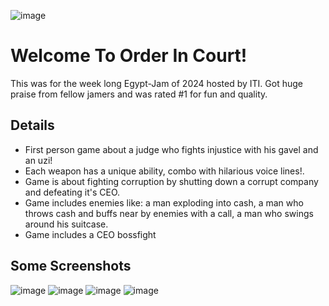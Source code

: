 
![image](https://github.com/user-attachments/assets/a6cd0bae-401b-4ed6-8d00-e6e36ce93e3a)
# Welcome To Order In Court!
This was for the week long Egypt-Jam of 2024 hosted by ITI. Got huge praise from fellow jamers and was rated #1 for fun and quality.
## Details
- First person game about a judge who fights injustice with his gavel and an uzi!
- Each weapon has a unique ability, combo with hilarious voice lines!.
- Game is about fighting corruption by shutting down a corrupt company and defeating it's CEO.
- Game includes enemies like: a man exploding into cash, a man who throws cash and buffs near by enemies with a call, a man who swings around his suitcase.
- Game includes a CEO bossfight
## Some Screenshots
![image](https://github.com/user-attachments/assets/96b4c8bb-b8ae-47d2-9bbf-5470263e4392)
![image](https://github.com/user-attachments/assets/d6974c3a-dbb6-4f08-b078-9f52ff42957c)
![image](https://github.com/user-attachments/assets/c4eb843d-46bf-4dbf-9361-99ef328b910e)
![image](https://github.com/user-attachments/assets/3f7cf85d-c616-42bc-b3b9-fb867c7cdad6)
